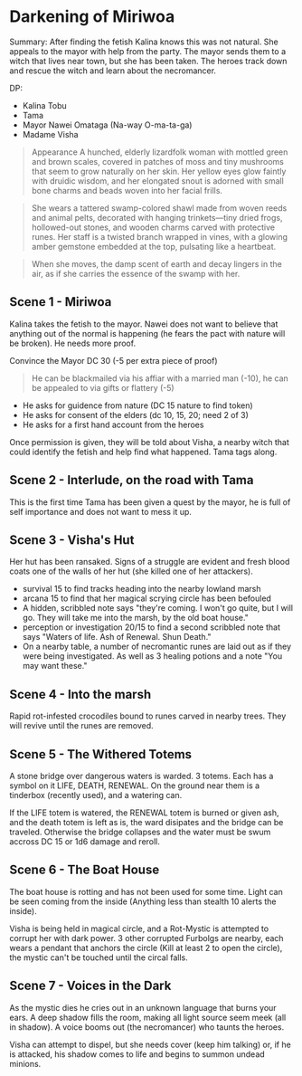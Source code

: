 # Darkening of Miriwoa

Summary: After finding the fetish Kalina knows this was not natural. She appeals to the mayor with help from the party. The mayor sends them to a witch that lives near town, but she has been taken. The heroes track down and rescue the witch and learn about the necromancer.

DP:
- Kalina Tobu
- Tama
- Mayor Nawei Omataga (Na-way O-ma-ta-ga)
- Madame Visha
> Appearance
> A hunched, elderly lizardfolk woman with mottled green and brown scales, covered in patches of moss and tiny mushrooms that seem to grow naturally on her skin. Her yellow eyes glow faintly with druidic wisdom, and her elongated snout is adorned with small bone charms and beads woven into her facial frills.

> She wears a tattered swamp-colored shawl made from woven reeds and animal pelts, decorated with hanging trinkets—tiny dried frogs, hollowed-out stones, and wooden charms carved with protective runes. Her staff is a twisted branch wrapped in vines, with a glowing amber gemstone embedded at the top, pulsating like a heartbeat.

> When she moves, the damp scent of earth and decay lingers in the air, as if she carries the essence of the swamp with her.

## Scene 1 - Miriwoa

Kalina takes the fetish to the mayor. Nawei does not want to believe that anything out of the normal is happening (he fears the pact with nature will be broken). He needs more proof.

Convince the Mayor DC 30 (-5 per extra piece of proof)
> He can be blackmailed via his affiar with a married man (-10), he can be appealed to via gifts or flattery (-5)

- He asks for guidence from nature (DC 15 nature to find token)
- He asks for consent of the elders (dc 10, 15, 20; need 2 of 3)
- He asks for a first hand account from the heroes

Once permission is given, they will be told about Visha, a nearby witch that could identify the fetish and help find what happened. Tama tags along.

## Scene 2 - Interlude, on the road with Tama

This is the first time Tama has been given a quest by the mayor, he is full of self importance and does not want to mess it up.

## Scene 3 - Visha's Hut

Her hut has been ransaked. Signs of a struggle are evident and fresh blood coats one of the walls of her hut (she killed one of her attackers). 

- survival 15 to find tracks heading into the nearby lowland marsh
- arcana 15 to find that her magical scrying circle has been befouled 
- A hidden, scribbled note says "they're coming. I won't go quite, but I will go. They will take me into the marsh, by the old boat house."
- perception or investigation 20/15 to find a second scribbled note that says "Waters of life. Ash of Renewal. Shun Death."
- On a nearby table, a number of necromantic runes are laid out as if they were being investigated. As well as 3 healing potions and a note "You may want these."

## Scene 4 - Into the marsh

Rapid rot-infested crocodiles bound to runes carved in nearby trees. They will revive until the runes are removed.

## Scene 5 - The Withered Totems

A stone bridge over dangerous waters is warded. 3 totems. Each has a symbol on it LIFE, DEATH, RENEWAL. On the ground near them is a tinderbox (recently used), and a watering can.

If the LIFE totem is watered, the RENEWAL totem is burned or given ash, and the death totem is left as is, the ward disipates and the bridge can be traveled. Otherwise the bridge collapses and the water must be swum accross DC 15 or 1d6 damage and reroll.

## Scene 6 - The Boat House

The boat house is rotting and has not been used for some time. Light can be seen coming from the inside (Anything less than stealth 10 alerts the inside).

Visha is being held in magical circle, and a Rot-Mystic is attempted to corrupt her with dark power. 3 other corrupted Furbolgs are nearby, each wears a pendant that anchors the circle (Kill at least 2 to open the circle), the mystic can't be touched until the circal falls.

## Scene 7 - Voices in the Dark

As the mystic dies he cries out in an unknown language that burns your ears. A deep shadow fills the room, making all light source seem meek (all in shadow). A voice booms out (the necromancer) who taunts the heroes.

Visha can attempt to dispel, but she needs cover (keep him talking) or, if he is attacked, his shadow comes to life and begins to summon undead minions.